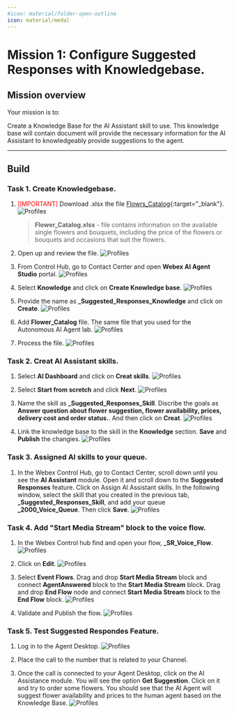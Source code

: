 ```yaml
---
#icon: material/folder-open-outline
icon: material/medal
---
```



# Mission 1: Configure Suggested Responses with Knowledgebase.



## Mission overview
Your mission is to:

Create a Knowledge Base for the AI Assistant skill to use. This knowledge base will contain document will provide the necessary information for the AI Assistant to knowledgeably provide suggestions to the agent.

---

## Build

### Task 1. Create Knowledgebase. 

1. <span style="color: red;">[IMPORTANT]</span> Download .xlsx the file [Flowrs_Catalog](https://docs.google.com/spreadsheets/d/1QjbL58okbEfl-ODgyv_ohIIPUiPBP34n/edit?usp=sharing&ouid=100862210011127627593&rtpof=true&sd=true){:target="_blank"}.
    ![Profiles](../graphics/Lab1_AI_Agent/2.74.png)
    
    > 
    > **Flower_Catalog.xlsx** - file contains information on the available single flowers and bouquets, including the price of the flowers or bouquets and occasions that suit the flowers.
    >

2. Open up and review the file. 
    ![Profiles](../graphics/Lab1_AI_Agent/2.56.png)


3. From Control Hub, go to Contact Center and open **Webex AI Agent Studio** portal.
    ![Profiles](../graphics/Lab1_AI_Agent/9.1.png)

4. Select **Knowledge** and click on **Create Knowledge base**.
    ![Profiles](../graphics/Lab1_AI_Agent/9.2.png)

5. Provide the name as **<copy><w class="attendee"></w>_Suggested_Responses_Knowledge</copy>** and click on **Create**.
    ![Profiles](../graphics/Lab1_AI_Agent/9.3.png)

6. Add **Flower_Catalog** file. The same file that you used for the Autonomous AI Agent lab.
    ![Profiles](../graphics/Lab1_AI_Agent/9.4.png)

7. Process the file. 
    ![Profiles](../graphics/Lab1_AI_Agent/9.5.png)

### Task 2. Creat AI Assistant skills.

1. Select **AI Dashboard** and click on **Creat skills**.
    ![Profiles](../graphics/Lab1_AI_Agent/9.6.png)

2. Select **Start from scretch** and click **Next**.
    ![Profiles](../graphics/Lab1_AI_Agent/9.7.gif)

3. Name the skill as **<copy><w class="attendee"></w>_Suggested_Responses_Skill</copy>**. Discribe the goals as **<copy>Answer question about flower suggestion, flower availability, prices, delivery cost and order status.</copy>**. And then click on **Creat**.
    ![Profiles](../graphics/Lab1_AI_Agent/9.8.png)

4. Link the knowledge base to the skill in the **Knowledge** section. **Save** and **Publish** the changies. 
    ![Profiles](../graphics/Lab1_AI_Agent/9.9.gif)

### Task 3. Assigned AI skills to your queue.  

1. In the Webex Control Hub, go to Contact Center, scroll down until you see the **AI Assistant** module. Open it and scroll down to the **Suggested Responses** feature. Click on Assign AI Assistant skills. In the following window, select the skill that you created in the previous tab, **<copy><w class="attendee"></w>_Suggested_Responses_Skill</copy>**, and add your queue **<copy><w class="attendee"></w>_2000_Voice_Queue</copy>**. Then click **Save**.
    ![Profiles](../graphics/Lab1_AI_Agent/9.10.gif)

### Task 4. Add "Start Media Stream" block to the voice flow. 

1. In the Webex Control hub find and open your flow, **<copy><w class="attendee"></w>_SR_Voice_Flow</copy>**.
    ![Profiles](../graphics/Lab1_AI_Agent/9.59.gif)

2. Click on **Edit**. 
    ![Profiles](../graphics/Lab1_AI_Agent/9.60.gif)

3.  Select **Event Flows**. Drag and drop **Start Media Stream** block and connect **AgentAnswered** block to the **Start Media Stream** block. Drag and drop **End Flow** node and connect **Start Media Stream** block to the **End Flow** block. 
    ![Profiles](../graphics/Lab1_AI_Agent/9.61.gif)

4. Validate and Publish the flow. 
    ![Profiles](../graphics/Lab1_AI_Agent/9.62.png)

### Task 5. Test Suggested Respondes Feature.

1. Log in to the Agent Desktop.
    ![Profiles](../graphics/Lab1_AI_Agent/9.15.png)


2. Place the call to the number that is related to your Channel.

3. Once the call is connected to your Agent Desktop, click on the AI Assistance module. You will see the option **Get Suggestion**. Click on it and try to order some flowers. You should see that the AI Agent will suggest flower availability and prices to the human agent based on the Knowledge Base.
    ![Profiles](../graphics/Lab1_AI_Agent/9.14.gif)